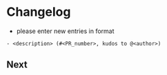 # Changelog

- please enter new entries in format 

```
- <description> (#<PR_number>, kudos to @<author>)
```

## Next